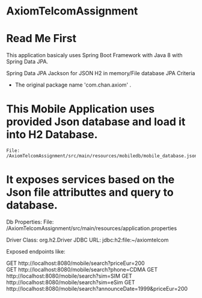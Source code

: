 # AxiomTelcomAssignment

# Read Me First
This application basicaly uses Spring Boot Framework with Java 8 with Spring Data JPA.

Spring Data JPA
Jackson for JSON
H2 in memory/File database
JPA Criteria

* The original package name 'com.chan.axiom' .

# This Mobile Application uses provided Json database and load it into H2 Database.
    
    File: /AxiomTelcomAssignment/src/main/resources/mobiledb/mobile_database.json
    
# It exposes services based on the Json file attributtes and query to database.


Db Properties: File: /AxiomTelcomAssignment/src/main/resources/application.properties

Driver Class: org.h2.Driver
JDBC URL: jdbc:h2:file:~/axiomtelcom

Exposed endpoints like:

GET http://localhost:8080/mobile/search?priceEur=200<br>
GET http://localhost:8080/mobile/search?phone=CDMA
GET http://localhost:8080/mobile/search?sim=SIM
GET http://localhost:8080/mobile/search?sim=eSim
GET http://localhost:8080/mobile/search?announceDate=1999&priceEur=200



